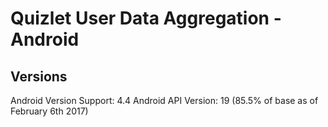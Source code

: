 # Quizlet User Data Aggregation - Android
## Versions
Android Version Support: 4.4
Android API Version: 19 (85.5% of base as of February 6th 2017)
